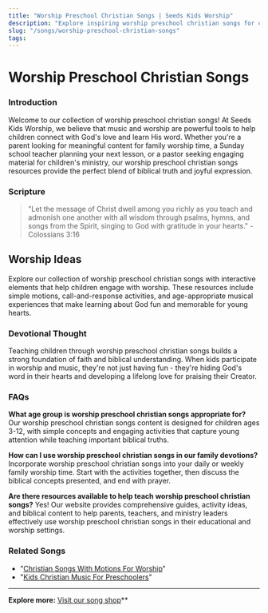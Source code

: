 ```yaml
---
title: "Worship Preschool Christian Songs | Seeds Kids Worship"
description: "Explore inspiring worship preschool christian songs for children's worship and faith development. Biblical music resources for families and ministry."
slug: "/songs/worship-preschool-christian-songs"
tags:
---
```


# Worship Preschool Christian Songs

### Introduction

Welcome to our collection of worship preschool christian songs! At Seeds Kids Worship, we believe that music and worship are powerful tools to help children connect with God's love and learn His word. Whether you're a parent looking for meaningful content for family worship time, a Sunday school teacher planning your next lesson, or a pastor seeking engaging material for children's ministry, our worship preschool christian songs resources provide the perfect blend of biblical truth and joyful expression.

### Scripture

> "Let the message of Christ dwell among you richly as you teach and admonish one another with all wisdom through psalms, hymns, and songs from the Spirit, singing to God with gratitude in your hearts." - Colossians 3:16

## Worship Ideas

Explore our collection of worship preschool christian songs with interactive elements that help children engage with worship. These resources include simple motions, call-and-response activities, and age-appropriate musical experiences that make learning about God fun and memorable for young hearts.

### Devotional Thought

Teaching children through worship preschool christian songs builds a strong foundation of faith and biblical understanding. When kids participate in worship and music, they're not just having fun - they're hiding God's word in their hearts and developing a lifelong love for praising their Creator.

### FAQs

**What age group is worship preschool christian songs appropriate for?**
Our worship preschool christian songs content is designed for children ages 3-12, with simple concepts and engaging activities that capture young attention while teaching important biblical truths.

**How can I use worship preschool christian songs in our family devotions?**
Incorporate worship preschool christian songs into your daily or weekly family worship time. Start with the activities together, then discuss the biblical concepts presented, and end with prayer.

**Are there resources available to help teach worship preschool christian songs?**
Yes! Our website provides comprehensive guides, activity ideas, and biblical content to help parents, teachers, and ministry leaders effectively use worship preschool christian songs in their educational and worship settings.

### Related Songs

- "[Christian Songs With Motions For Worship](/songs/christian-songs-with-motions-for-worship/)"
- "[Kids Christian Music For Preschoolers](/songs/kids-christian-music-for-preschoolers/)"

---

**Explore more:** [Visit our song shop](https://seedskidsworship.com/shop)**

<!-- Schema Markup -->
<script type="application/ld+json">
{
  "@context": "https://schema.org",
  "@type": "MusicRecording",
  "name": "Worship Preschool Christian Songs",
  "byArtist": {
    "@type": "MusicGroup",
    "name": "Seeds Kids Worship"
  },
  "isFamilyFriendly": true,
  "url": "https://seedskidsworship.com/songs/worship-preschool-christian-songs/"
}
</script>